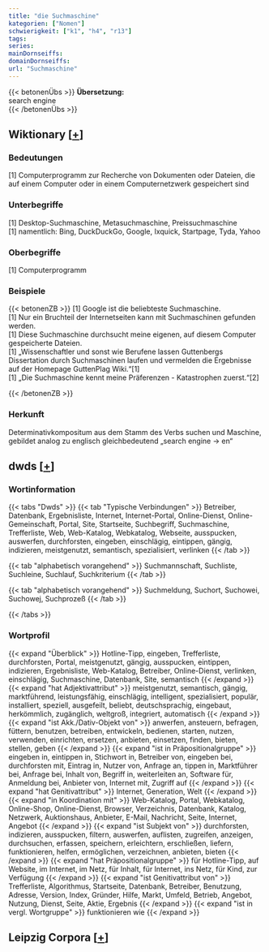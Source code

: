 ```yaml
---
title: "die Suchmaschine"
kategorien: ["Nomen"]
schwierigkeit: ["k1", "h4", "r13"]
tags:
series:
mainDornseiffs:
domainDornseiffs:
url: "Suchmaschine"
---
```


{{< betonenÜbs >}}
**Übersetzung:**  
search engine  
{{< /betonenÜbs >}}

## Wiktionary [[+](https://de.wiktionary.org/wiki/Suchmaschine)]

### Bedeutungen
[1] Computerprogramm zur Recherche von Dokumenten oder Dateien, die auf einem Computer oder in einem Computernetzwerk gespeichert sind  

### Unterbegriffe
[1] Desktop-Suchmaschine, Metasuchmaschine, Preissuchmaschine  
[1] namentlich: Bing, DuckDuckGo, Google, Ixquick, Startpage, Tyda, Yahoo  

### Oberbegriffe
[1] Computerprogramm  

### Beispiele
{{< betonenZB >}}
[1] Google ist die beliebteste Suchmaschine.  
[1] Nur ein Bruchteil der Internetseiten kann mit Suchmaschinen gefunden werden.  
[1] Diese Suchmaschine durchsucht meine eigenen, auf diesem Computer gespeicherte Dateien.  
[1] „Wissenschaftler und sonst wie Berufene lassen Guttenbergs Dissertation durch Suchmaschinen laufen und vermelden die Ergebnisse auf der Homepage GuttenPlag Wiki.“[1]  
[1] „Die Suchmaschine kennt meine Präferenzen - Katastrophen zuerst.“[2]  

{{< /betonenZB >}}
### Herkunft
Determinativkompositum aus dem Stamm des Verbs suchen und Maschine, gebildet analog zu englisch gleichbedeutend „search engine → en“  



## dwds [[+](https://www.dwds.de/wb/Suchmaschine)]

### Wortinformation
{{< tabs "Dwds" >}}
{{< tab "Typische Verbindungen" >}}
Betreiber, Datenbank, Ergebnisliste, Internet, Internet-Portal, Online-Dienst, Online-Gemeinschaft, Portal, Site, Startseite, Suchbegriff, Suchmaschine, Trefferliste, Web, Web-Katalog, Webkatalog, Webseite, ausspucken, auswerfen, durchforsten, eingeben, einschlägig, eintippen, gängig, indizieren, meistgenutzt, semantisch, spezialisiert, verlinken
{{< /tab >}}

{{< tab "alphabetisch vorangehend" >}}
Suchmannschaft, Suchliste, Suchleine, Suchlauf, Suchkriterium
{{< /tab >}}

{{< tab "alphabetisch vorangehend" >}}
Suchmeldung, Suchort, Suchowei, Suchowej, Suchprozeß
{{< /tab >}}

{{< /tabs >}}

### Wortprofil
{{< expand "Überblick" >}} Hotline-Tipp, eingeben, Trefferliste, durchforsten, Portal, meistgenutzt, gängig, ausspucken, eintippen, indizieren, Ergebnisliste, Web-Katalog, Betreiber, Online-Dienst, verlinken, einschlägig, Suchmaschine, Datenbank, Site, semantisch {{< /expand >}}
{{< expand "hat Adjektivattribut" >}} meistgenutzt, semantisch, gängig, marktführend, leistungsfähig, einschlägig, intelligent, spezialisiert, populär, installiert, speziell, ausgefeilt, beliebt, deutschsprachig, eingebaut, herkömmlich, zugänglich, weltgroß, integriert, automatisch {{< /expand >}}
{{< expand "ist Akk./Dativ-Objekt von" >}} anwerfen, ansteuern, befragen, füttern, benutzen, betreiben, entwickeln, bedienen, starten, nutzen, verwenden, einrichten, ersetzen, anbieten, einsetzen, finden, bieten, stellen, geben {{< /expand >}}
{{< expand "ist in Präpositionalgruppe" >}} eingeben in, eintippen in, Stichwort in, Betreiber von, eingeben bei, durchforsten mit, Eintrag in, Nutzer von, Anfrage an, tippen in, Marktführer bei, Anfrage bei, Inhalt von, Begriff in, weiterleiten an, Software für, Anmeldung bei, Anbieter von, Internet mit, Zugriff auf {{< /expand >}}
{{< expand "hat Genitivattribut" >}} Internet, Generation, Welt {{< /expand >}}
{{< expand "in Koordination mit" >}} Web-Katalog, Portal, Webkatalog, Online-Shop, Online-Dienst, Browser, Verzeichnis, Datenbank, Katalog, Netzwerk, Auktionshaus, Anbieter, E-Mail, Nachricht, Seite, Internet, Angebot {{< /expand >}}
{{< expand "ist Subjekt von" >}} durchforsten, indizieren, ausspucken, filtern, auswerfen, auflisten, zugreifen, anzeigen, durchsuchen, erfassen, speichern, erleichtern, erschließen, liefern, funktionieren, helfen, ermöglichen, verzeichnen, anbieten, bieten {{< /expand >}}
{{< expand "hat Präpositionalgruppe" >}} für Hotline-Tipp, auf Website, im Internet, im Netz, für Inhalt, für Internet, ins Netz, für Kind, zur Verfügung {{< /expand >}}
{{< expand "ist Genitivattribut von" >}} Trefferliste, Algorithmus, Startseite, Datenbank, Betreiber, Benutzung, Adresse, Version, Index, Gründer, Hilfe, Markt, Umfeld, Betrieb, Angebot, Nutzung, Dienst, Seite, Aktie, Ergebnis {{< /expand >}}
{{< expand "ist in vergl. Wortgruppe" >}} funktionieren wie {{< /expand >}}

## Leipzig Corpora [[+](https://corpora.uni-leipzig.de/en/res?word=Suchmaschine&corpusId=deu_newscrawl-public_2018)]

